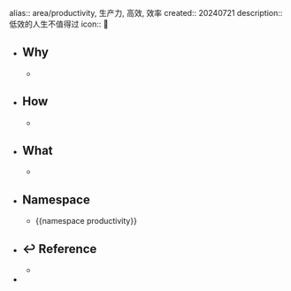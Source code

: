 alias:: area/productivity, 生产力, 高效, 效率
created:: 20240721
description:: 低效的人生不值得过
icon:: 📄

- ## Why
  -
- ## How
  -
- ## What
  -
- ## Namespace
  - {{namespace productivity}}
- ## ↩ Reference
  -
-